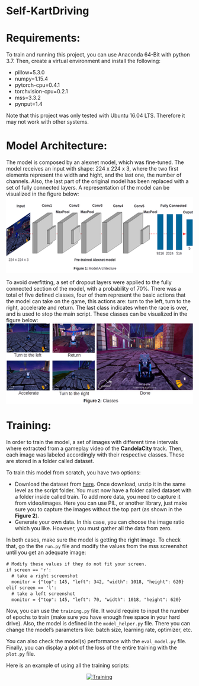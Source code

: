 # Self-KartDriving



# Requirements:
To train and running this project, you can use Anaconda 64-Bit with python 3.7. Then, create a virtual environment and install the following:

* pillow=5.3.0
* numpy=1.15.4
* pytorch-cpu=0.4.1
* torchvision-cpu=0.2.1
* mss=3.3.2
* pynput=1.4

Note that this project was only tested with Ubuntu 16.04 LTS. Therefore it may not work with other systems.

# Model Architecture:
The model is composed by an alexnet model, which was fine-tuned. The model receives an input with shape: 224 x 224 x 3, where the two first elements represent the width and hight, and the last one, the number of channels. Also, the last part of the original model has been replaced with a set of fully connected layers. A representation of the model can be visualized in the figure below:
![Model Architecture](figure_1.png)

To avoid overfitting, a set of dropout layers were applied to the fully connected section of the model, with a probability of 70%. There was a total of five defined classes, four of them represent the basic actions that the model can take on the game, this actions are: turn to the left, turn to the right, accelerate and return. The last class indicates when the race is over, and is used to stop the main script. These classes can be visualized in the figure below:
![Model Classes](figure_2.png)

# Training:
In order to train the model, a set of images with different time intervals where extracted from a gameplay video of the __CandelaCity__ track. Then, each image was labeled accordingly with their respective classes. These are stored in a folder called dataset.

To train this model from scratch, you have two options: 
* Download the dataset from [here](https://drive.google.com/open?id=1W7DgjqPx3PZkEdPDnsxzkKieilURbwv0). Once download, unzip it in the same level as the script folder. You must now have a folder called dataset with a folder inside called train. To add more data, you need to capture it from video/images. Here you can use PIL, or another library, just make sure you to capture the images without the top part (as shown in the __Figure 2__).
* Generate your own data. In this case, you can choose the image ratio which you like. However, you must gather all the data from zero.

In both cases, make sure the model is getting the right image. To check that, go the the ```run.py``` file and modify the values from the mss screenshot until you get an adequate image:
```
# Modify these values if they do not fit your screen.
if screen == 'r':
  # take a right screenshot
  monitor = {"top": 145, "left": 342, "width": 1018, "height": 620}
elif screen == 'l':
  # take a left screenshot
  monitor = {"top": 145, "left": 70, "width": 1018, "height": 620}
````
Now, you can use the ```training.py``` file. It would require to input the number of epochs to train (make sure you have enough free space in your hard drive). Also, the model is defined in the ```model_helper.py``` file. There you can change the model’s parameters like:  batch size, learning rate, optimizer, etc.

You can also check the model(s) performance with the ```eval_model.py``` file. Finally, you can display a plot of the loss of the entire training with the ```plot.py``` file.

Here is an example of using all the training scripts:
<p align="center">
<a href="https://youtu.be/Vl6mrSCoWhg" target="_blank">
  <img src="https://drive.google.com/uc?export=view&id=1RziMx0sFIQ9qLLZZLnsyy-M5KA-ZULZL" alt="Training" width = "500", height = "250">
</a>
</p>

